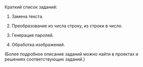 Краткий список заданий:

1) Замена текста.

2) Преобразование из числа строку, из строки в число.

3) Генерация паролей.

4) Обработка изображений.

(Более подробное описание заданий можно найти в проектах и решениях соответствующих заданий.)